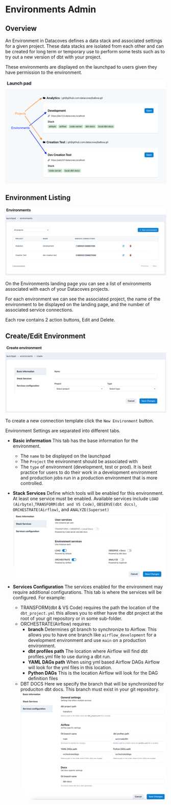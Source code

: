 # Environments Admin

## Overview

An Environment in Datacoves defines a data stack and associated settings for a given project. These data stacks are isolated from each other and can be created for long term or temporary use to perform some tests such as to try out a new version of dbt with your project.

These environments are displayed on the launchpad to users given they have permission to the environment.

![Launch Pad](./assets/launchpad_environments_projects.png)

## Environment Listing

![Environments Listing](./assets/environments_landing.png)

On the Environments landing page you can see a list of environments associated with each of your Datacoves projects.

For each environment we can see the associated project, the name of the environment to be displayed on the landing page, and the number of associated service connections.

Each row contains 2 action buttons, Edit and Delete.

## Create/Edit Environment

![Environments Create or Edit Page](./assets/environments_editnew_page.png)

To create a new connection template click the `New Environment` button.

Environment Settings are separated into different tabs.
- **Basic information** This tab has the base information for the environment.
    - The `name` to be displayed on the launchpad
    - The `Project` the environment should be associated with
    - The `type` of environment (development, test or prod). It is best practice for users to do their work in a development environment and production jobs run in a production environment that is more controlled.

- **Stack Services** Define which tools will be enabled for this environment. At least one service must be enabled. Available services include `LOAD (Airbyte)`,`TRANSFORM(dbt and VS Code)`, `OBSERVE(dbt docs)`,  `ORCHESTRATE(Airflow)`, and `ANALYZE(Superset)`
    ![Environments Create or Edit Stack Services](./assets/environments_editnew_stackservices.png)

- **Services Configuration** The services enabled for the environment may require additional configurations. This tab is where the services will be configured. For example:
    - TRANSFORM(dbt & VS Code) requires the path the location of the `dbt_project.yml` this allows you to either have the dbt project at the root of your git repository or in some sub-folder.
    - ORCHESTRATE(Airflow) requires:
        - **branch** Determines git branch to synchronize to Airflow. This allows you to have one branch like `airflow_development` for a development environment and use `main` on a production environment.
        - **dbt profiles path** The location where Airflow will find dbt profiles.yml file to use during a dbt run.
        - **YAML DAGs path** When using yml based Airflow DAGs Airflow will look for the yml files in this location.
        - **Python DAGs** This is the location Airflow will look for the DAG definition files
    - DBT DOCS Here we specify the branch that will be synchronized for produciton dbt docs. This branch must exist in your git repository.
![Environments Create or Edit Services Configuration](./assets/environments_editnew_servicesconfig.png)
